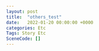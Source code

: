 ```yaml
---
layout: post
title:  "others_test"
date:   2022-01-20 00:00:00 +0000
categories: Etc
Tags: Story Etc
SceneCode: []
---
```

